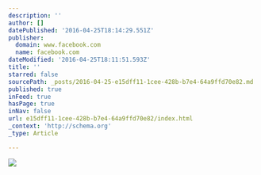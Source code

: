 ```yaml
---
description: ''
author: []
datePublished: '2016-04-25T18:14:29.551Z'
publisher:
  domain: www.facebook.com
  name: facebook.com
dateModified: '2016-04-25T18:11:51.593Z'
title: ''
starred: false
sourcePath: _posts/2016-04-25-e15dff11-1cee-428b-b7e4-64a9ffd70e82.md
published: true
inFeed: true
hasPage: true
inNav: false
url: e15dff11-1cee-428b-b7e4-64a9ffd70e82/index.html
_context: 'http://schema.org'
_type: Article

---
```

![](https://scontent-tpe1-1.xx.fbcdn.net/hphotos-xtp1/v/t1.0-9/10635914_10152707060732095_7429901391080680419_n.jpg?oh=72600fd86b362f7902750528b2680a51&oe=5774A7A1)